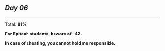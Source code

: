 *Day 06*
---

---
Total: **81%**

**For Epitech students, beware of -42.**

**In case of cheating, you cannot hold me responsible.**
